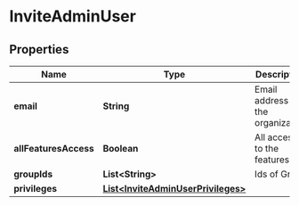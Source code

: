 
# InviteAdminUser

## Properties
Name | Type | Description | Notes
------------ | ------------- | ------------- | -------------
**email** | **String** | Email address for the organization | 
**allFeaturesAccess** | **Boolean** | All access to the features | 
**groupIds** | **List&lt;String&gt;** | Ids of Group |  [optional]
**privileges** | [**List&lt;InviteAdminUserPrivileges&gt;**](InviteAdminUserPrivileges.md) |  | 




